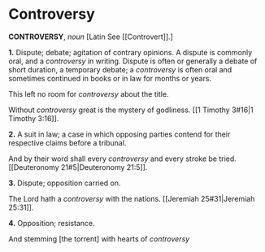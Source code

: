 # Controversy

**CONTROVERSY**, _noun_ \[Latin See [[Controvert]].\]

**1.** Dispute; debate; agitation of contrary opinions. A dispute is commonly oral, and a _controversy_ in writing. Dispute is often or generally a debate of short duration, a temporary debate; a _controversy_ is often oral and sometimes continued in books or in law for months or years.

This left no room for _controversy_ about the title.

Without _controversy_ great is the mystery of godliness. [[1 Timothy 3#16|1 Timothy 3:16]].

**2.** A suit in law; a case in which opposing parties contend for their respective claims before a tribunal.

And by their word shall every _controversy_ and every stroke be tried. [[Deuteronomy 21#5|Deuteronomy 21:5]].

**3.** Dispute; opposition carried on.

The Lord hath a _controversy_ with the nations. [[Jeremiah 25#31|Jeremiah 25:31]].

**4.** Opposition; resistance.

And stemming \[the torrent\] with hearts of _controversy_